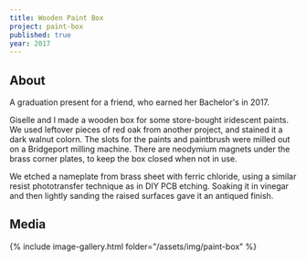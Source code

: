 ```yaml
---
title: Wooden Paint Box
project: paint-box
published: true
year: 2017
---
```

## About
A graduation present for a friend, who earned her Bachelor's in 2017.

Giselle and I made a wooden box for some store-bought iridescent paints. We used leftover pieces of red oak from another project, and stained it a dark walnut colorn. The slots for the paints and paintbrush were milled out on a Bridgeport milling machine. There are neodymium magnets under the brass corner plates, to keep the box closed when not in use.

We etched a nameplate from brass sheet with ferric chloride, using a similar resist phototransfer technique as in DIY PCB etching. Soaking it in vinegar and then lightly sanding the raised surfaces gave it an antiqued finish.


## Media
{% include image-gallery.html folder="/assets/img/paint-box" %} 
